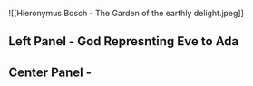 ![[Hieronymus Bosch - The Garden of the earthly delight.jpeg]]

## Left Panel - God Represnting Eve to Ada

## Center Panel -